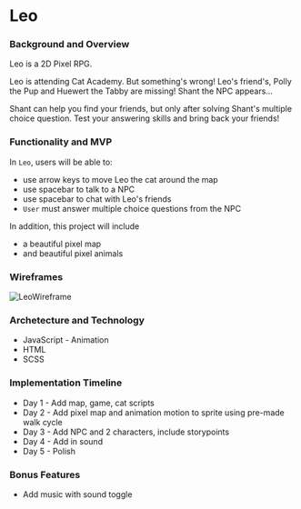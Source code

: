 # Leo

### Background and Overview
Leo is a 2D Pixel RPG.

Leo is attending Cat Academy. But something's wrong! Leo's friend's, Polly the Pup and Huewert the Tabby are missing! 
Shant the NPC appears...

Shant can help you find your friends, but only after solving Shant's multiple choice question. Test your answering skills and bring back your friends!

### Functionality and MVP

In `Leo`, users will be able to:

  * use arrow keys to move Leo the cat around the map
  * use spacebar to talk to a NPC
  * use spacebar to chat with Leo's friends
  * `User` must answer multiple choice questions from the NPC
  
In addition, this project will include

  * a beautiful pixel map
  * and beautiful pixel animals
  
### Wireframes

![LeoWireframe](https://user-images.githubusercontent.com/72277593/113536206-847e2700-95a3-11eb-9a26-7b30f5ba64a4.png)

### Archetecture and Technology

  * JavaScript - Animation
  * HTML
  * SCSS

### Implementation Timeline

  * Day 1 - Add map, game, cat scripts
  * Day 2 - Add pixel map and animation motion to sprite using pre-made walk cycle
  * Day 3 - Add NPC and 2 characters, include storypoints
  * Day 4 - Add in sound
  * Day 5 - Polish

### Bonus Features

  * Add music with sound toggle

